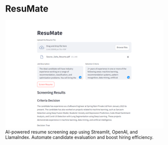 # ResuMate

![ResuMate Homepage](./images//resumate_home.png)
AI-powered resume screening app using Streamlit, OpenAI, and LlamaIndex. Automate candidate evaluation and boost hiring efficiency.
